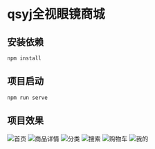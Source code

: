 # qsyj全视眼镜商城

## 安装依赖
```
npm install
```

## 项目启动
```
npm run serve
```

## 项目效果
![首页](http://bluezyz.com/usr/uploads/2019/05/1619575125.png)
![商品详情](http://bluezyz.com/usr/uploads/2019/05/4197779017.png)
![分类](http://bluezyz.com/usr/uploads/2019/05/1131211529.png)
![搜索](http://bluezyz.com/usr/uploads/2019/05/1901124895.png)
![购物车](http://bluezyz.com/usr/uploads/2019/05/2163692759.png)
![我的](http://bluezyz.com/usr/uploads/2019/05/4207222434.png)
